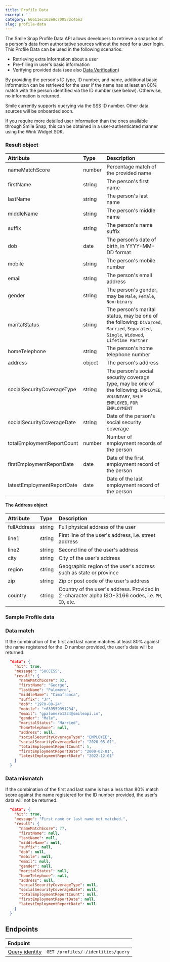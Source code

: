 ```yaml
---
title: Profile Data
excerpt: ''
category: 66611ec162e8c700572c4be3
slug: profile-data
---
```


The Smile Snap Profile Data API allows developers to retrieve a snapshot of a person's data from authoritative sources without the need for a user login. This Profile Data can be used in the following scenarios:

- Retrieving extra information about a user
- Pre-filling in user's basic information
- Verifying provided data (see also [Data Verification](https://docs.getsmileapi.com/reference/verify-identity))

By providing the person's ID type, ID number, and name, additional basic information can be retrieved for the user if the name has at least an 80% match with the person identified via the ID number (see below). Otherwise, no information is returned.

Smile currently supports querying via the SSS ID number. Other data sources will be onboarded soon.

If you require more detailed user information than the ones available through Smile Snap, this can be obtained in a user-authenticated manner using the Wink Widget SDK.

### Result object

| Attribute  | Type   | Description |
| :--------- | :----- | :------- |
| nameMatchScore | number | Percentage match of the provided name |
| firstName | string | The person's first name |
| lastName | string | The person's last name |
| middleName | string | The person's middle name |
| suffix | string | The person's name suffix |
| dob | date | The person's date of birth, in YYYY-MM-DD format |
| mobile | string | The person's mobile number |
| email | string | The person's email address |
| gender | string | The person's gender, may be ``Male``, ``Female``, ``Non-binary`` |
| maritalStatus | string | The person's marital status, may be one of the following: ``Divorced``, ``Married``, ``Separated``, ``Single``, ``Widowed``, ``Lifetime Partner`` |
| homeTelephone | string | The person's home telephone number |
| address | object | The person's address |
| socialSecurityCoverageType | string | The person's social security coverage type, may be one of the following: ``EMPLOYEE``, ``VOLUNTARY``, ``SELF EMPLOYED``, ``FOR EMPLOYMENT`` |
| socialSecurityCoverageDate | string | Date of the person's social security coverage |
| totalEmploymentReportCount | number | Number of employment records of the person |
| firstEmploymentReportDate | date | Date of the first employment record of the person |
| latestEmploymentReportDate | date | Date of the last employment record of the person |

#### The Address object

| Attribute  | Type   | Description |
| :--------- | :----- | :------- |
| fullAddress | string | Full physical address of the user |
| line1 | string | First line of the user's address, i.e. street address |
| line2 | string | Second line of the user's address |
| city | string | City of the user's address |
| region | string | Geographic region of the user's address such as state or province |
| zip | string | Zip or post code of the user's address |
| country | string | Country of the user's address. Provided in 2-character alpha ISO-3166 codes, i.e. `PH`, `ID`, etc. |

### Sample Profile data

### Data match

If the combination of the first and last name matches at least 80% against the name registered for the ID number provided, the user's data will be returned.

```json
  "data": {
    "hit": true,
    "message": "SUCCESS",
    "result": {
      "nameMatchScore": 92,
      "firstName": "George",
      "lastName": "Palomero",
      "middleName": "Cimafranca",
      "suffix": "Jr",
      "dob": "1970-08-24",
      "mobile": "+639559991234",
      "email": "gpalomero1234@smileapi.io",
      "gender": "Male",
      "maritalStatus": "Married",
      "homeTelephone": null,
      "address": null,
      "socialSecurityCoverageType": "EMPLOYEE",
      "socialSecurityCoverageDate": "2020-05-01",
      "totalEmploymentReportCount": 5,
      "firstEmploymentReportDate": "2000-02-01",
      "latestEmploymentReportDate": "2022-12-01"
    }
  }
```

### Data mismatch

If the combination of the first and last name is has a less than 80% match score against the name registered for the ID number provided, the user's data will not be returned.

```json
  "data": {
    "hit": true,
    "message": "First name or last name not matched.",
    "result": {
      "nameMatchScore": 77,
      "firstName": null,
      "lastName": null,
      "middleName": null,
      "suffix": null,
      "dob": null,
      "mobile": null,
      "email": null,
      "gender": null,
      "maritalStatus": null,
      "homeTelephone": null,
      "address": null,
      "socialSecurityCoverageType": null,
      "socialSecurityCoverageDate": null,
      "totalEmploymentReportCount": null,
      "firstEmploymentReportDate": null,
      "latestEmploymentReportDate": null
    }
  }
```

## Endpoints

| Endpoint | |
| :------- | :---- |
| [Query identity](/reference/query-profile-identity) | `GET /profiles/-/identities/query` |
